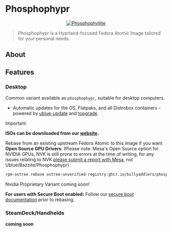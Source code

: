 # Phosphophypr

<p align="center">
  <a href=""><img src="/repo_files/phosphophyllite.png" alt="Phosphophyllite"/></a>
</p>

> Phosphophypr is a Hyprland-focused Fedora Atomic Image tailored for your personal needs.

## About

## Features

### Desktop

Common variant available as `phosphophypr`, suitable for desktop computers.

- Automatic updates for the OS, Flatpaks, and all Distrobox containers - powered by [ublue-update](https://github.com/ublue-os/ublue-update) and [topgrade](https://github.com/topgrade-rs/topgrade).

> [!IMPORTANT]  
> **ISOs can be downloaded from our [website](https://phosphophypr.shirovi.my.id).**

Rebase from an existing upstream Fedora Atomic to this image if you want **Open Source GPU Drivers**:
(Please note: Mesa's Open Source option for NVIDIA GPUs, NVK is still prone to errors at the time of writing, for any issues relating to NVK [please submit a report with Mesa](<[url](https://docs.mesa3d.org/bugs.html)>), not Ublue/Bazzite/Phosphophypr)

```bash
rpm-ostree rebase ostree-unverified-registry:ghcr.io/billyaddlers/phosphophypr:stable
```

Nvidia Proprietary Variant coming soon!

**For users with Secure Boot enabled:** Follow our [secure boot documentation](#secure-boot) prior to rebasing.

### SteamDeck/Handhelds

**coming soon**
